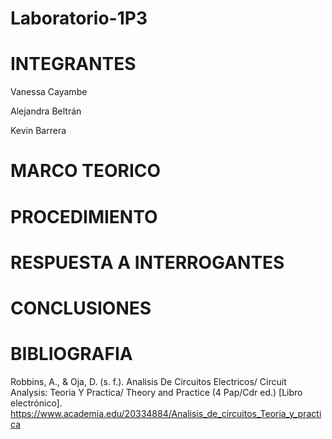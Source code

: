 # Laboratorio-1P3
# INTEGRANTES
Vanessa Cayambe

Alejandra Beltrán

Kevin Barrera
# MARCO TEORICO
# PROCEDIMIENTO
# RESPUESTA A INTERROGANTES
# CONCLUSIONES
# BIBLIOGRAFIA
Robbins, A., & Oja, D. (s. f.). Analisis De Circuitos Electricos/ Circuit Analysis: Teoria Y Practica/ Theory and Practice (4 Pap/Cdr ed.) [Libro electrónico]. https://www.academia.edu/20334884/Analisis_de_circuitos_Teoria_y_practica
